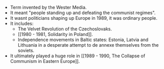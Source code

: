 - Term invented by the Wester Media.
- It meant "people standing up and defeating the communist regimes".
- It wasnt politicians shaping up Europe in 1989, it was ordinary people.
- It includes:
	- The Velvet Revolution of the Czechoslovaks.
	- [[1980 - 1981, Solidarity in Poland]].
	- Independence movements in Baltic states: Estonia, Latvia and Lithuania in a desperate attempt to de annexe themselves from the soviets. 
- It ultimately played a huge role in [[1989 - 1990, The Collapse of Communism in Eastern Europe]].